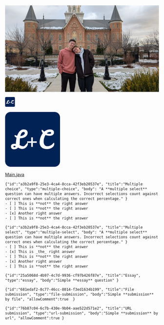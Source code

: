 ![5364369960152892216.jpg](5364369960152892216.jpg)

![favicon-32x32.png](favicon-32x32.png)

![apple-touch-icon.png](apple-touch-icon.png)

[Main.java](Main.java)


```masteryls
{"id":"a3b2a9f8-25e3-4ca4-8cca-42f3eb20537e", "title":"Multiple choice", "type":"multiple-choice", "body": "A **multiple select** question can have multiple answers. Incorrect selections count against correct ones when calculating the correct percentage." }
- [ ] This is **not** the right answer
- [ ] This is **not** the right answer
- [x] Another right answer
- [ ] This is **not** the right answer
```


```masteryls
{"id":"a3b2a9f8-25e3-4ca4-8cca-42f3eb20537e", "title":"Multiple select", "type":"multiple-select", "body": "A **multiple select** question can have multiple answers. Incorrect selections count against correct ones when calculating the correct percentage." }
- [ ] This is **not** the right answer
- [x] This is _the_ right answer
- [ ] This is **not** the right answer
- [x] Another right answer
- [ ] This is **not** the right answer
```

```masteryls
{"id":"25a5068d-4b97-4c7d-9936-cf97b426f87e", "title":"Essay", "type":"essay", "body":"Simple **essay** question" }
```

```masteryls
{"id":"681edaf2-8c77-46cc-8014-f3ed1634b199", "title":"File submission", "type":"file-submission", "body":"Simple **submission** by file", "allowComment":true  }
```

```masteryls
{"id":"76b87c04-6c7b-430e-9b04-aae522d571e2", "title":"URL submission", "type":"url-submission", "body":"Simple **submission** by url", "allowComment":true }
```

